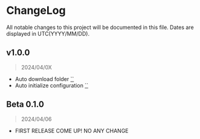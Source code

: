 # ChangeLog

All notable changes to this project will be documented in this file. Dates are displayed in UTC(YYYY/MM/DD).

## v1.0.0

> 2024/04/0X

- Auto download folder [``]()
- Auto initialize configuration [``]()

## Beta 0.1.0

> 2024/04/06

- FIRST RELEASE COME UP! NO ANY CHANGE